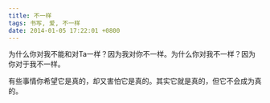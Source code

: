 ```yaml
---
title: 不一样
tags: 书写, 爱, 不一样
date: 2014-01-05 17:22:01 +0800
---
```



为什么你对我不能和对Ta一样？因为我对你不一样。为什么你对我不一样？因为你对于我不一样。

有些事情你希望它是真的，却又害怕它是真的。其实它就是真的，但它不会成为真的。


